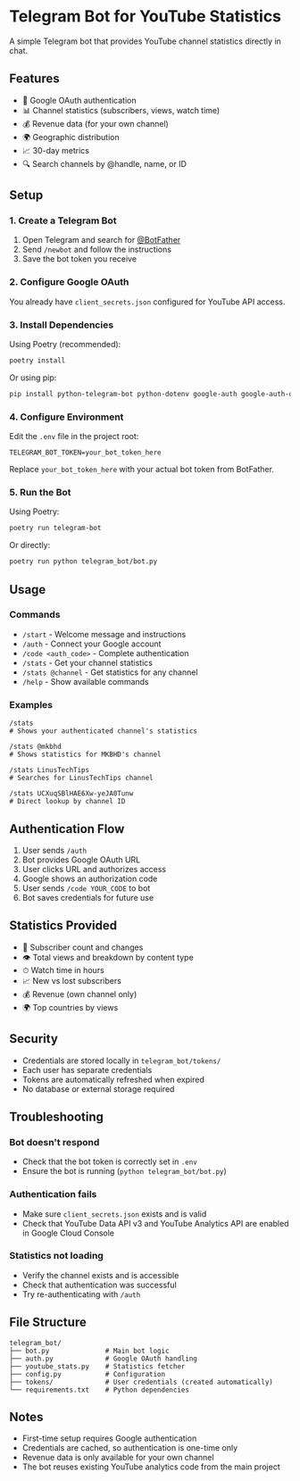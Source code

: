 # Telegram Bot for YouTube Statistics

A simple Telegram bot that provides YouTube channel statistics directly in chat.

## Features

- 🔐 Google OAuth authentication
- 📊 Channel statistics (subscribers, views, watch time)
- 💰 Revenue data (for your own channel)
- 🌍 Geographic distribution
- 📈 30-day metrics
- 🔍 Search channels by @handle, name, or ID

## Setup

### 1. Create a Telegram Bot

1. Open Telegram and search for [@BotFather](https://t.me/botfather)
2. Send `/newbot` and follow the instructions
3. Save the bot token you receive

### 2. Configure Google OAuth

You already have `client_secrets.json` configured for YouTube API access.

### 3. Install Dependencies

Using Poetry (recommended):
```bash
poetry install
```

Or using pip:
```bash
pip install python-telegram-bot python-dotenv google-auth google-auth-oauthlib google-auth-httplib2 google-api-python-client
```

### 4. Configure Environment

Edit the `.env` file in the project root:

```env
TELEGRAM_BOT_TOKEN=your_bot_token_here
```

Replace `your_bot_token_here` with your actual bot token from BotFather.

### 5. Run the Bot

Using Poetry:
```bash
poetry run telegram-bot
```

Or directly:
```bash
poetry run python telegram_bot/bot.py
```

## Usage

### Commands

- `/start` - Welcome message and instructions
- `/auth` - Connect your Google account
- `/code <auth_code>` - Complete authentication
- `/stats` - Get your channel statistics
- `/stats @channel` - Get statistics for any channel
- `/help` - Show available commands

### Examples

```
/stats
# Shows your authenticated channel's statistics

/stats @mkbhd
# Shows statistics for MKBHD's channel

/stats LinusTechTips
# Searches for LinusTechTips channel

/stats UCXuqSBlHAE6Xw-yeJA0Tunw
# Direct lookup by channel ID
```

## Authentication Flow

1. User sends `/auth`
2. Bot provides Google OAuth URL
3. User clicks URL and authorizes access
4. Google shows an authorization code
5. User sends `/code YOUR_CODE` to bot
6. Bot saves credentials for future use

## Statistics Provided

- 👥 Subscriber count and changes
- 👁 Total views and breakdown by content type
- ⏱ Watch time in hours
- 📈 New vs lost subscribers
- 💰 Revenue (own channel only)
- 🌍 Top countries by views

## Security

- Credentials are stored locally in `telegram_bot/tokens/`
- Each user has separate credentials
- Tokens are automatically refreshed when expired
- No database or external storage required

## Troubleshooting

### Bot doesn't respond
- Check that the bot token is correctly set in `.env`
- Ensure the bot is running (`python telegram_bot/bot.py`)

### Authentication fails
- Make sure `client_secrets.json` exists and is valid
- Check that YouTube Data API v3 and YouTube Analytics API are enabled in Google Cloud Console

### Statistics not loading
- Verify the channel exists and is accessible
- Check that authentication was successful
- Try re-authenticating with `/auth`

## File Structure

```
telegram_bot/
├── bot.py              # Main bot logic
├── auth.py             # Google OAuth handling
├── youtube_stats.py    # Statistics fetcher
├── config.py           # Configuration
├── tokens/             # User credentials (created automatically)
└── requirements.txt    # Python dependencies
```

## Notes

- First-time setup requires Google authentication
- Credentials are cached, so authentication is one-time only
- Revenue data is only available for your own channel
- The bot reuses existing YouTube analytics code from the main project